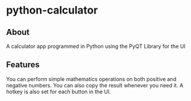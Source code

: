 # python-calculator

## About
 A calculator app programmed in Python using the PyQT Library for the UI
 
## Features
 You can perform simple mathematics operations on both positive and negative numbers. You can also copy the result whenever you need it. A hotkey is also set for each button in the UI.
